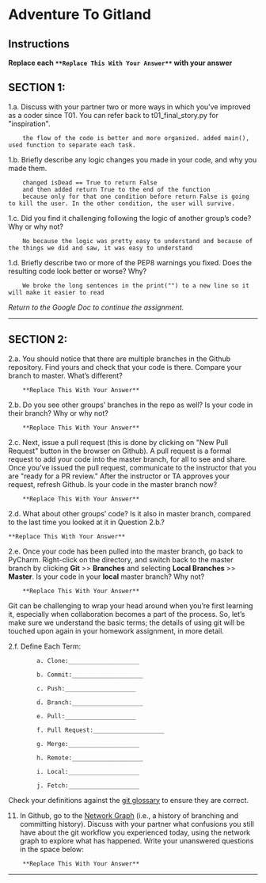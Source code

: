 # Adventure To Gitland

## Instructions

**Replace each `**Replace This With Your Answer**` with your answer**


## SECTION 1:

1.a. Discuss with your partner two or more ways in which you've improved as a coder since T01. You can refer back to t01_final_story.py for "inspiration".

```        
    the flow of the code is better and more organized. added main(), used function to separate each task. 
```


1.b. Briefly describe any logic changes you made in your code, and why you made them.

```
    changed isDead == True to return False
    and then added return True to the end of the function 
    because only for that one condition before return False is going to kill the user. In the other condition, the user will survive. 
```


1.c. Did you find it challenging following the logic of another group’s code? Why or why not?

```
    No because the logic was pretty easy to understand and because of the things we did and saw, it was easy to understand
```


1.d. Briefly describe two or more of the PEP8 warnings you fixed. Does the resulting code look better or worse? Why?

```
    We broke the long sentences in the print("") to a new line so it will make it easier to read
```

_Return to the Google Doc to continue the assignment._
___

## SECTION 2:

2.a. You should notice that there are multiple branches in the Github repository. Find yours and check that your code is there. 
     Compare your branch to master. What’s different?

```        
    **Replace This With Your Answer**
```


2.b. Do you see other groups’ branches in the repo as well? Is your code in their branch? Why or why not?

```        
    **Replace This With Your Answer**
```


2.c. Next, issue a pull request (this is done by clicking on "New Pull Request" button in the browser on Github). 
     A pull request is a formal request to add your code into the master branch, for all to see and share. 
     Once you’ve issued the pull request, communicate to the instructor that you are "ready for a PR review."
     After the instructor or TA approves your request, refresh Github. 
     Is your code in the master branch now? 

```
    **Replace This With Your Answer**
```


2.d. What about other groups’ code? Is it also in master branch, compared to the last time you looked at it in Question 2.b.?

```
**Replace This With Your Answer**
```


2.e. Once your code has been pulled into the master branch, go back to PyCharm. 
     Right-click on the directory, and switch back to the master branch by clicking 
     **Git** >> **Branches** and selecting **Local Branches** >> **Master**.
     Is your code in your **local** master branch? Why not?

```
    **Replace This With Your Answer**
```

Git can be challenging to wrap your head around when you’re first learning it, 
especially when collaboration becomes a part of the process. 
So, let’s make sure we understand the basic terms; 
the details of using git will be touched upon again in your homework assignment, in more detail. 

2.f. Define Each Term:
```
        a. Clone:____________________

        b. Commit:____________________

        c. Push:____________________

        d. Branch:____________________

        e. Pull:____________________

        f. Pull Request:____________________

        g. Merge:____________________

        h. Remote:____________________

        i. Local:____________________

        j. Fetch:____________________
```

Check your definitions against the [git glossary](https://help.github.com/articles/github-glossary/) to ensure they are correct.

11. In Github, go to the [Network Graph](https://github.com/Berea-College-CSC-226/t04-master/network) (i.e., a history of branching and committing history). 
    Discuss with your partner what confusions you still have about the git workflow you experienced today, 
    using the network graph to explore what has happened. Write your unanswered questions in the space below:

```
    **Replace This With Your Answer**
```

---